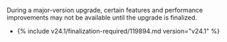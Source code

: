 During a major-version upgrade, certain features and performance improvements may not be available until the upgrade is finalized.

- {% include v24.1/finalization-required/119894.md version="v24.1" %}
